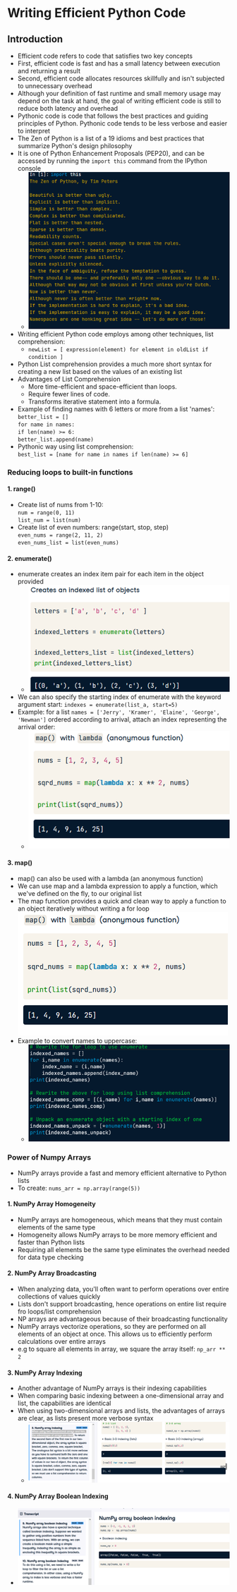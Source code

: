 # Writing Efficient Python Code

## Introduction
* Efficient code refers to code that satisfies two key concepts
* First, efficient code is fast and has a small latency between execution and returning a result
* Second, efficient code allocates resources skillfully and isn't subjected to unnecessary overhead
* Although your definition of fast runtime and small memory usage may depend on the task at hand, the goal of writing efficient code is still to reduce both latency and overhead
* Pythonic code is code that follows the best practices and guiding principles of Python. Pythonic code tends to be less verbose and easier to interpret
* The Zen of Python is a list of a 19 idioms and best practices that summarize Python's design philosophy
* It is one of Python Enhancement Proposals (PEP20), and can be accessed by running the `import this` command from the IPython console
  * ![Zen of Python](https://github.com/IsaacMwendwa/Data-Engineering-Track-DataCamp/blob/main/Images/The-Zen-of-Python.PNG "Zen of Python")
* Writing efficient Python code employs among other techniques, list comprehension:
  * `newList = [ expression(element) for element in oldList if condition ]`
* Python List comprehension provides a much more short syntax for creating a new list based on the values of an existing list
* Advantages of List Comprehension
   * More time-efficient and space-efficient than loops.
   * Require fewer lines of code.
   * Transforms iterative statement into a formula.
* Example of finding names with 6 letters or more from a list 'names':
<br> `better_list = []`
<br> `for name in names:`
<br> `if len(name) >= 6:`
<br> `better_list.append(name)`
* Pythonic way using list comprehension:
<br> `best_list = [name for name in names if len(name) >= 6]`

### Reducing loops to built-in functions
#### 1. range()
* Create list of nums from 1-10:
<br> `num = range(0, 11)`
<br> `list_num = list(num)`
* Create list of even numbers: range(start, stop, step)
<br> `even_nums = range(2, 11, 2)`
<br> `even_nums_list = list(even_nums)`

#### 2. enumerate()
* enumerate creates an index item pair for each item in the object provided
  * ![Enumerate Function](https://github.com/IsaacMwendwa/Data-Engineering-Track-DataCamp/blob/main/Images/Enumerate-built-in-function.PNG "Enumerate Function")
* We can also specify the starting index of enumerate with the keyword argument start: `indexes = enumerate(list_a, start=5)`
* Example: for a list `names = ['Jerry', 'Kramer', 'Elaine', 'George', 'Newman']` ordered according to arrival, attach an index representing the arrival order:
  * ![Enumerate Example](https://github.com/IsaacMwendwa/Data-Engineering-Track-DataCamp/blob/main/Images/map-with-lambda.PNG "Enumerate Example")
#### 3. map()
* map() can also be used with a lambda (an anonymous function)
* We can use map and a lambda expression to apply a function, which we've defined on the fly, to our original list
* The map function provides a quick and clean way to apply a function to an object iteratively without writing a for loop 
 ![Map with lambda](https://github.com/IsaacMwendwa/Data-Engineering-Track-DataCamp/blob/main/Images/map-with-lambda.PNG "Map with lambda")
* Example to convert names to uppercase:
  *  ![Map Example](https://github.com/IsaacMwendwa/Data-Engineering-Track-DataCamp/blob/main/Images/Enumerate-example.PNG "Map Example")

### Power of Numpy Arrays
* NumPy arrays provide a fast and memory efficient alternative to Python lists
* To create: `nums_arr = np.array(range(5))`

#### 1. NumPy Array Homogeneity
* NumPy arrays are homogeneous, which means that they must contain elements of the same type
* Homogeneity allows NumPy arrays to be more memory efficient and faster than Python lists
* Requiring all elements be the same type eliminates the overhead needed for data type checking

#### 2. NumPy Array Broadcasting
* When analyzing data, you'll often want to perform operations over entire collections of values quickly
* Lists don't support broadcasting, hence operations on entire list require fro loops/list comprehension
* NP arrays are advantageous because of their broadcasting functionality
* NumPy arrays vectorize operations, so they are performed on all elements of an object at once. This allows us to efficiently perform calculations over entire arrays
* e.g to square all elements in array, we square the array itself: `np_arr ** 2`

#### 3. NumPy Array Indexing
* Another advantage of NumPy arrays is their indexing capabilities
* When comparing basic indexing between a one-dimensional array and list, the capabilities are identical
* When using two-dimensional arrays and lists, the advantages of arrays are clear, as lists present more verbose syntax
  *  ![List vs NP Array Indexing](https://github.com/IsaacMwendwa/Data-Engineering-Track-DataCamp/blob/main/Images/Array-indexing-capabilities.PNG "List vs NP Array Indexing")

#### 4. NumPy Array Boolean Indexing
*  ![NumPy Array Boolean Indexing](https://github.com/IsaacMwendwa/Data-Engineering-Track-DataCamp/blob/main/Images/Array-boolean-indexing.PNG "NumPy Array Boolean Indexing")
